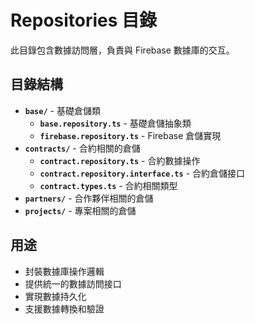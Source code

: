 # Repositories 目錄

此目錄包含數據訪問層，負責與 Firebase 數據庫的交互。

## 目錄結構

- **`base/`** - 基礎倉儲類
  - **`base.repository.ts`** - 基礎倉儲抽象類
  - **`firebase.repository.ts`** - Firebase 倉儲實現
- **`contracts/`** - 合約相關的倉儲
  - **`contract.repository.ts`** - 合約數據操作
  - **`contract.repository.interface.ts`** - 合約倉儲接口
  - **`contract.types.ts`** - 合約相關類型
- **`partners/`** - 合作夥伴相關的倉儲
- **`projects/`** - 專案相關的倉儲

## 用途

- 封裝數據庫操作邏輯
- 提供統一的數據訪問接口
- 實現數據持久化
- 支援數據轉換和驗證


